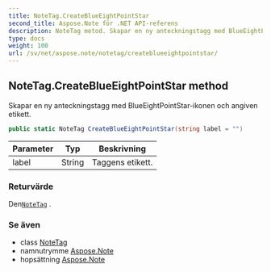 ```yaml
---
title: NoteTag.CreateBlueEightPointStar
second_title: Aspose.Note för .NET API-referens
description: NoteTag metod. Skapar en ny anteckningstagg med BlueEightPointStarikonen och angiven etikett.
type: docs
weight: 100
url: /sv/net/aspose.note/notetag/createblueeightpointstar/
---
```

## NoteTag.CreateBlueEightPointStar method

Skapar en ny anteckningstagg med BlueEightPointStar-ikonen och angiven etikett.

```csharp
public static NoteTag CreateBlueEightPointStar(string label = "")
```

| Parameter | Typ | Beskrivning |
| --- | --- | --- |
| label | String | Taggens etikett. |

### Returvärde

Den[`NoteTag`](../) .

### Se även

* class [NoteTag](../)
* namnutrymme [Aspose.Note](../../notetag/)
* hopsättning [Aspose.Note](../../../)


